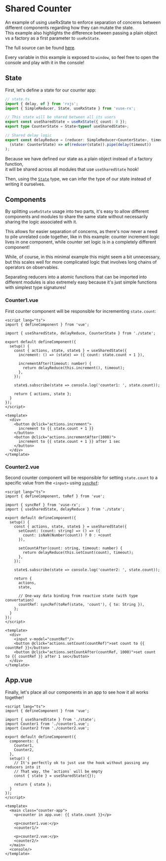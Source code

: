 # Shared Counter

An example of using useRxState to enforce separation of concerns between different components regarding how they can mutate the state.\
This example also highlights the difference between passing a plain object vs a factory as a first parameter to `useRxState`.

<ClientOnly>
  <SharedCounter/>
</ClientOnly>

The full source can be found [here](https://github.com/Raiondesu/vuse-rx/blob/main/docs/.vitepress/theme/recipes/shared-counter).

Every variable in this example is exposed to `window`,
so feel free to open the console and play with it in the console!

## State

First, let's define a state for our counter app:

```ts
// state.ts
import { delay, of } from 'rxjs';
import { SimpleReducer, State, useRxState } from 'vuse-rx';

// This state will be shared between all its users
export const useSharedState = useRxState({ count: 0 });
export type CounterState = State<typeof useSharedState>;

// Shared delay logic
export const delayReduce = (reducer: SimpleReducer<CounterState>, timeout: number) => (
  (state: CounterState) => of(reducer(state)).pipe(delay(timeout))
);
```

Because we have defined our state as a plain object instead of a factory function,\
it will be shared across all modules that use `useSharedState` hook!

Then, using the [`State`](/api/use-rx-state#state) type,
we can infer the type of our state instead of writing it ourselves.

## Components

By splitting `useRxState` usage into two parts,
it's easy to allow different components and modules to share the same state
without necessarily sharing the logic associated with it.

This allows for easier separation of concerns,
as there's now never a need to pile unrelated code together,
like in this example:
counter increment logic lives in one component,
while counter set logic is in a completely different component!

While, of course, in this minimal example this might seem a bit unnecessary,
but this scales well for more complicated logic that involves long chains of operators on observables.

Separating reducers into a atomic functions that can be imported into different modules
is also extremely easy because it's just simple functions with simplest type signatures!

### Counter1.vue

First counter component will be responsible for incrementing `state.count`:

```vue {4,9,11-13,16,18,25-30}
<script lang="ts">
import { defineComponent } from 'vue';

import { useSharedState, delayReduce, CounterState } from './state';

export default defineComponent({
  setup() {
    const { actions, state, state$ } = useSharedState({
      increment: () => (state) => ({ count: state.count + 1 }),

      incrementAfter(timeout: number) {
        return delayReduce(this.increment(), timeout);
      },
    });

    state$.subscribe(state => console.log('counter1: ', state.count));

    return { actions, state };
  }
});
</script>

<template>
  <div>
    <button @click="actions.increment">
      increment to {{ state.count + 1 }}
    </button>
    <button @click="actions.incrementAfter(1000)">
      increment to {{ state.count + 1 }} after 1 sec
    </button>
  </div>
</template>
```

### Counter2.vue

Second counter component will be responsible for setting `state.count`
to a specific value from the `<input>` using [`syncRef`](/api/refs#syncref):

```vue {5,10-13,14-16,25-26,34-36}
<script lang="ts">
import { defineComponent, toRef } from 'vue';

import { syncRef } from 'vuse-rx';
import { useSharedState, delayReduce } from './state';

export default defineComponent({
  setup() {
    const { actions, state, state$ } = useSharedState({
      setCount: (count: string) => () => ({
        count: isNaN(Number(count)) ? 0 : +count
      }),

      setCountAfter(count: string, timeout: number) {
        return delayReduce(this.setCount(count), timeout);
      },
    });

    state$.subscribe(state => console.log('counter2: ', state.count));

    return {
      actions,
      state,

      // One-way data binding from reactive state (with type convertation)
      countRef: syncRef(toRef(state, 'count'), { to: String }),
    };
  }
});
</script>

<template>
  <div>
    <input v-model="countRef"/>
    <button @click="actions.setCount(countRef)">set count to {{ countRef }}</button>
    <button @click="actions.setCountAfter(countRef, 1000)">set count to {{ countRef }} after 1 sec</button>
  </div>
</template>
```

## App.vue

Finally, let's place all our components in an app to see how it all works together!

```vue {4-6,14-17}
<script lang="ts">
import { defineComponent } from 'vue';

import { useSharedState } from './state';
import Counter1 from './counter1.vue';
import Counter2 from './counter2.vue';

export default defineComponent({
  components: {
    Counter1,
    Counter2,
  },
  setup() {
    // It's perfectly ok to just use the hook without passing any reducers into it
    // That way, the `actions` will be empty
    const { state } = useSharedState({});

    return { state };
  }
});
</script>

<template>
  <main class="counter-app">
    <p>counter in app.vue: {{ state.count }}</p>

    <p>counter1.vue:</p>
    <counter1/>

    <p>counter2.vue:</p>
    <counter2/>
  </main>
  <console/>
</template>
```
